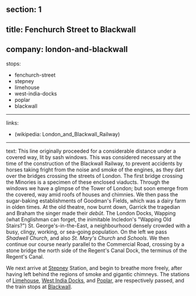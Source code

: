 section: 1
----
title: Fenchurch Street to Blackwall
----
company: london-and-blackwall
----
stops:
- fenchurch-street
- stepney
- limehouse
- west-india-docks
- poplar
- blackwall
----
links:
- (wikipedia: London_and_Blackwall_Railway)
----
text: This line originally proceeded for a considerable distance under a covered way, lit by sash windows. This was considered necessary at the time of the construction of the Blackwall Railway, to prevent accidents by horses taking fright from the noise and smoke of the engines, as they dart over the bridges crossing the streets of London. The first bridge crossing the Minories is a specimen of these enclosed viaducts. Through the windows we have a glimpse of the Tower of London; but soon emerge from the covered, way amid roofs of houses and chimnies. We then pass the sugar-baking establishments of Goodman's Fields, which was a dairy farm in olden times. At the old theatre, now burnt down, Garrick the tragedian and Braham the singer made their *debût*. The London Docks, Wapping (what Englishman can forget, the inimitable Incledon's "Wapping Old Stairs?") St. George's-in-the-East, a neighbourhood densely crowded with a busy, clingy, working, or sea-going population. On the left we pass *Shadwell Church*, and also *St. Mary's Church* and *Schools*. We then continue our course nearly parallel to the Commercial Road, crossing by a stone bridge the north side of the Regent's Canal Dock, the terminus of the Regent's Canal.

We next arrive at [Stepney](/stations/stepney) Station, and begin to breathe more freely, after having left behind the regions of smoke and gigantic chimneys. The stations of [Limehouse](/stations/limehouse), [West India Docks](/stations/west-india-docks), and [Poplar](/stations/poplar), are respectively passed, and the train stops at [Blackwall](/stations/blackwall).
